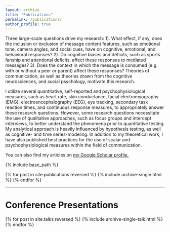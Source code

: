 ```yaml
---
layout: archive
title: "Publications"
permalink: /publications/
author_profile: true
---
```


Three large-scale questions drive my research: 1). What effect, if any, does the inclusion or exclusion of message content features, such as emotional tone, camera angles, and social cues, have on cognitive, emotional, and behavioral responses? 2). Do cognitive biases and deficits, such as sports fanship and attentional deficits, affect these responses to mediated messages? 3). Does the context in which the message is consumed (e.g. with or without a peer or parent) affect these responses? Theories of communication, as well as theories drawn from the cognitive neurosciences, and social psychology, motivate this research. 

I utilize several quantitative, self-reported and psychophysiological measures, such as heart rate, skin conductance, facial electromyography (EMG), electroencephalography (EEG), eye tracking, secondary task reaction times, and continuous response measures, to appropriately answer these research questions. However, some research questions necessitate the use of qualitative approaches, such as focus groups and intercept interviews, to better understand the phenomena prior to quantitative testing. My analytical approach is heavily influenced by hypothesis testing, as well as cognitive- and time series-modeling. In addition to my theoretical work, I have also published best practices for the use of scalar and psychophysiological measures within the field of communication. 

You can also find my articles on <u><a href="https://scholar.google.com/citations?user=VMpBzOoAAAAJ&hl=en&oi=ao">my Google Scholar profile</a>.</u>

{% include base_path %}

{% for post in site.publications reversed %}
  {% include archive-single.html %}
{% endfor %}

-----

# Conference Presentations

{% for post in site.talks reversed %}
  {% include archive-single-talk.html %}
{% endfor %}
